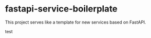 # fastapi-service-boilerplate
This project serves like a template for new services based on FastAPI.


test
